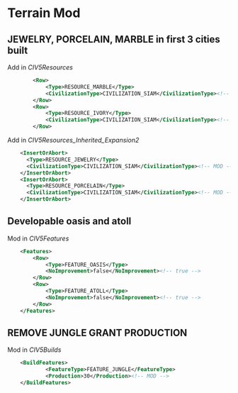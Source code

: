 # Terrain Mod

## JEWELRY, PORCELAIN, MARBLE in first 3 cities built

Add in *CIV5Resources*

```xml
		<Row>
			<Type>RESOURCE_MARBLE</Type>
			<CivilizationType>CIVILIZATION_SIAM</CivilizationType><!-- MOD -->
		</Row>
		<Row>
			<Type>RESOURCE_IVORY</Type>
			<CivilizationType>CIVILIZATION_SIAM</CivilizationType><!-- MOD -->
		</Row>
```

Add in *CIV5Resources_Inherited_Expansion2*

```xml
    <InsertOrAbort>
      <Type>RESOURCE_JEWELRY</Type>
      <CivilizationType>CIVILIZATION_SIAM</CivilizationType><!-- MOD -->
    </InsertOrAbort>
    <InsertOrAbort>
      <Type>RESOURCE_PORCELAIN</Type>
      <CivilizationType>CIVILIZATION_SIAM</CivilizationType><!-- MOD -->
    </InsertOrAbort>
```

## Developable oasis and atoll

Mod in *CIV5Features*

```xml
	<Features>
		<Row>
			<Type>FEATURE_OASIS</Type>
			<NoImprovement>false</NoImprovement><!-- true -->
		</Row>
		<Row>
			<Type>FEATURE_ATOLL</Type>
			<NoImprovement>false</NoImprovement><!-- true -->
		</Row>
	</Features>
```

## REMOVE JUNGLE GRANT PRODUCTION

Mod in *CIV5Builds*

```xml
	<BuildFeatures>
			<FeatureType>FEATURE_JUNGLE</FeatureType>
			<Production>30</Production><!-- MOD -->
	</BuildFeatures>
```
